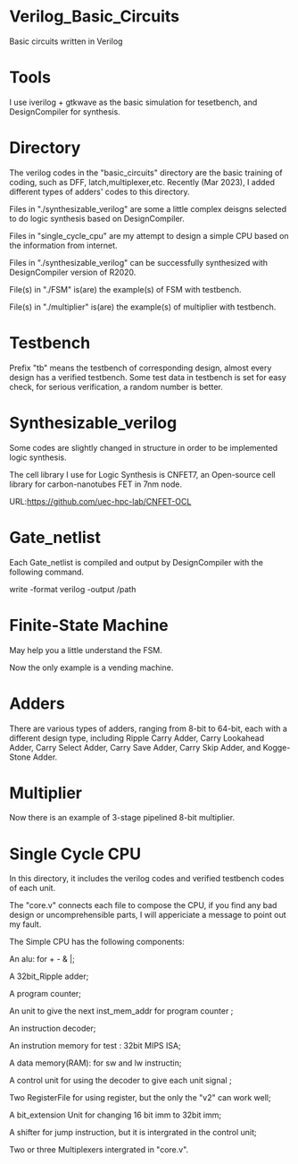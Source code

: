 # Verilog_Basic_Circuits
Basic circuits written in Verilog

# Tools
I use iverilog + gtkwave as the basic simulation for tesetbench, and DesignCompiler for synthesis.

# Directory 
The verilog codes in the "basic_circuits" directory are the basic training of coding, such as DFF, latch,multiplexer,etc. Recently (Mar 2023), I added different types of adders' codes to this directory.

Files in "./synthesizable_verilog" are some a little complex deisgns selected to do logic synthesis based on DesignCompiler.

Files in  "single_cycle_cpu" are  my attempt to design a simple CPU based on the information from internet. 

Files in "./synthesizable_verilog" can be successfully synthesized with DesignCompiler version of R2020.

File(s) in "./FSM"  is(are) the example(s) of FSM with testbench.

File(s) in "./multiplier"  is(are) the example(s) of multiplier with testbench.


# Testbench 
Prefix "tb" means the testbench of corresponding design, almost every design has a verified testbench. Some test data in testbench is set for easy check, for serious verification, a random number is better.

# Synthesizable_verilog

Some codes are slightly changed in structure in order to be implemented logic synthesis.

The cell library I use for Logic Synthesis is CNFET7, an Open-source cell library for carbon-nanotubes FET in 7nm node.

URL:https://github.com/uec-hpc-lab/CNFET-OCL

# Gate_netlist

Each Gate_netlist is compiled and output by DesignCompiler with the following command.

write -format verilog -output /path

# Finite-State Machine

May help you a little understand the FSM.

Now the only example is a vending machine.

# Adders

There are various types of adders, ranging from 8-bit to 64-bit, each with a different design type, including Ripple Carry Adder, Carry Lookahead Adder, Carry Select Adder, Carry Save Adder, Carry Skip Adder, and Kogge-Stone Adder.


# Multiplier

Now there is an example of 3-stage pipelined 8-bit multiplier.

# Single Cycle CPU

In this directory, it includes the verilog codes and verified testbench codes of each unit.

The "core.v" connects each file to compose the CPU, if you find any bad design or uncomprehensible parts, I will appericiate a message to point out my fault.

The Simple CPU has the following components:

An alu: for  + - & |;

A 32bit_Ripple adder;

A program counter;

An unit to give the next inst_mem_addr for program counter ;

An instruction decoder;

An instrution memory for test : 32bit MIPS ISA;

A data memory(RAM): for sw and lw instructin;

A control unit for using the decoder to give each unit signal ;

Two RegisterFile for using register, but the only the "v2" can work well;

A bit_extension Unit for changing 16 bit imm to 32bit imm;

A shifter for jump instruction, but it is intergrated in the control unit;

Two or three Multiplexers intergrated in "core.v".







